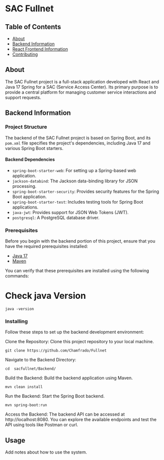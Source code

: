 # SAC Fullnet

## Table of Contents

- [About](#about)
- [Backend Information](#backend-information)
- [React Frontend Information](#react-frontend-information)
- [Contributing](../CONTRIBUTING.md)

## About <a name = "about"></a>

The SAC Fullnet project is a full-stack application developed with React and Java 17 Spring for a SAC (Service Access Center). Its primary purpose is to provide a central platform for managing customer service interactions and support requests.

## Backend Information <a name = "backend-information"></a>

### Project Structure

The backend of the SAC Fullnet project is based on Spring Boot, and its `pom.xml` file specifies the project's dependencies, including Java 17 and various Spring Boot starters.

#### Backend Dependencies

- `spring-boot-starter-web`: For setting up a Spring-based web application.
- `jackson-databind`: The Jackson data-binding library for JSON processing.
- `spring-boot-starter-security`: Provides security features for the Spring Boot application.
- `spring-boot-starter-test`: Includes testing tools for Spring Boot applications.
- `java-jwt`: Provides support for JSON Web Tokens (JWT).
- `postgresql`: A PostgreSQL database driver.

### Prerequisites

Before you begin with the backend portion of this project, ensure that you have the required prerequisites installed:

- [Java 17](https://www.oracle.com/java/technologies/javase-downloads.html)
- [Maven](https://maven.apache.org/download.cgi)

You can verify that these prerequisites are installed using the following commands:

# Check java Version

```
java -version
```

### Installing

Follow these steps to set up the backend development environment:

Clone the Repository: Clone this project repository to your local machine.

```
git clone https://github.com/Chamfrado/Fullnet
```
Navigate to the Backend Directory:

```
cd  sacfullnet/Backend/
```

Build the Backend: Build the backend application using Maven.

```
mvn clean install
```

Run the Backend: Start the Spring Boot backend.

```
mvn spring-boot:run
```
Access the Backend: The backend API can be accessed at http://localhost:8080. You can explore the available endpoints and test the API using tools like Postman or curl.


## Usage <a name = "usage"></a>

Add notes about how to use the system.
